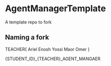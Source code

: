 # AgentManagerTemplate
A template repo to fork

## Naming a fork

TEACHER{
Ariel
Enosh
Yossi
Maor
Omer
}

{STUDENT_ID}_{TEACHER}_AGENT_MANGAER
